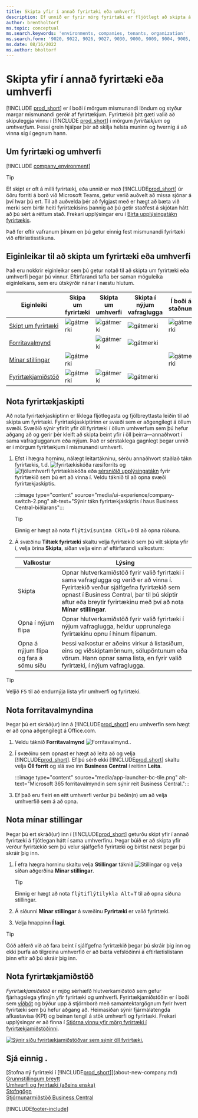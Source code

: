 ```yaml
---
title: Skipta yfir í annað fyrirtæki eða umhverfi
description: Ef unnið er fyrir mörg fyrirtæki er fljótlegt að skipta á milli umhverfis og fyrirtækja.
author: brentholtorf
ms.topic: conceptual
ms.search.keywords: 'environments, companies, tenants, organization'
ms.search.form: '9020, 9022, 9026, 9027, 9030, 9000, 9009, 9004, 9005, 9024, 9006, 9007, 9010, 9016, 9017'
ms.date: 08/16/2022
ms.author: bholtorf
---
```


# <a name="switching-to-another-company-or-environment"></a><a name="switching-to-another-company-or-environment"></a><a name="switching-to-another-company-or-environment"></a>Skipta yfir í annað fyrirtæki eða umhverfi

[!INCLUDE [prod_short](includes/prod_short.md)] er í boði í mörgum mismunandi löndum og styður margar mismunandi gerðir af fyrirtækjum. Fyrirtækið þitt gæti valið að skipuleggja vinnu í [!INCLUDE [prod_short](includes/prod_short.md)] í mörgum *fyrirtækjum* og *umhverfum*. Þessi grein hjálpar þér að skilja helsta muninn og hvernig á að vinna sig í gegnum hann.

## <a name="about-companies-and-environments"></a><a name="about-companies-and-environments"></a><a name="about-companies-and-environments"></a>Um fyrirtæki og umhverfi

[!INCLUDE [company_environment](includes/company_environment.md)]

> [!TIP]
> Ef skipt er oft á milli fyrirtækj, eða unnið er með [!INCLUDE[prod_short](includes/prod_short.md)] úr öðru forriti á borð við Microsoft Teams, getur verið auðvelt að missa sjónar á því hvar þú ert. Til að auðvelda þér að fylgjast með er hægt að bæta við merki sem birtir heiti fyrirtækisins þannig að þú getir staðfest á skjótan hátt að þú sért á réttum stað. Frekari upplýsingar eru í [Birta upplýsingatákn fyrirtækis](admin-company-information.md#badge).
> 
> Það fer eftir vafranum þínum en þú getur einnig fest mismunandi fyrirtæki við eftirlætisstikuna.  

<!--
[!INCLUDE [about-ui-learn](includes/about-ui-learn.md)]-->

## <a name="features-for-switching-company-or-environment"></a><a name="features-for-switching-company-or-environment"></a><a name="features-for-switching-company-or-environment"></a>Eiginleikar til að skipta um fyrirtæki eða umhverfi

Það eru nokkrir eiginleikar sem þú getur notað til að skipta um fyrirtæki eða umhverfi þegar þú vinnur. Eftirfarandi tafla ber saman möguleika eiginleikans, sem eru útskýrðir nánar í næstu hlutum.

|Eiginleiki|Skipa um fyrirtæki|Skipta um umhverfi|Skipta í nýjum vafraglugga| Í boði á staðnum|
|-------|--------------|------------------|-------------------------|----------------------|
|[Skipt um fyrirtæki](#use-the-company-switcher)|![gátmerki](media/check.png "ávísun")|![gátmerki](media/check.png "ávísun")|![gátmerki](media/check.png "ávísun")|![gátmerki](media/check.png "ávísun")|
|[Forritavalmynd](#use-the-app-launcher)||![gátmerki](media/check.png "ávísun")|![gátmerki](media/check.png "ávísun")||
|[Mínar stillingar](#use-my-settings)|![gátmerki](media/check.png "ávísun")|||![gátmerki](media/check.png "ávísun")|
|[Fyrirtækjamiðstöð](#use-company-hub)|![gátmerki](media/check.png "ávísun")|![gátmerki](media/check.png "ávísun")|![gátmerki](media/check.png "ávísun")||

## <a name="use-the-company-switcher"></a><a name="use-the-company-switcher"></a><a name="use-the-company-switcher"></a>Nota fyrirtækjaskipti

Að nota fyrirtækjaskiptinn er líklega fljótlegasta og fjölbreyttasta leiðin til að skipta um fyrirtæki. Fyrirtækjaskiptirinn er svæði sem er aðgengilegt á öllum svæði. Svæðið sýnir yfirlit yfir öll fyrirtæki í öllum umhverfum sem þú hefur aðgang að og gerir þér kleift að skipta beint yfir í öll þeirra&mdash;annaðhvort í sama vafraglugganum eða nýjum. Það er sérstaklega gagnlegt þegar unnið er í mörgum fyrirtækjum í mismunandi umhverfi.

1. Efst í hægra horninu, nálægt leitartákninu, sérðu annaðhvort staðlað tákn fyrirtækis, t.d. ![fyrirtækiskóða ræsiforrits](media/ui-experience/company-icon.png "Sýnir tákn fyrirtækjaskiptis sem notað er í einu umhverfi") og ![fjölumhverfi fyrirtækiskóða](media/ui-experience/company-icon-multi-env.png "Sýnir tákn fyrirtækjaskiptis sem notað er í mörgum umhverfum") eða [sérsniðið upplýsingatákn](admin-company-information.md#badge) fyrir fyrirtækið sem þú ert að vinna í. Veldu táknið til að opna svæði fyrirtækjaskiptis.

   :::image type="content" source="media/ui-experience/company-switch-2.png" alt-text="Sýnir tákn fyrirtækjaskiptis í haus Business Central-biðlarans":::  

   > [!TIP]
   > Einnig er hægt að nota  <kbd>flýtivísunina CRTL</kbd>+<kbd>O</kbd>  til að opna rúðuna.
2. Á svæðinu **Tiltæk fyrirtæki** skaltu velja fyrirtækið sem þú vilt skipta yfir í, velja örina **Skipta**, síðan velja einn af eftirfarandi valkostum:

   |Valkostur|Lýsing|
   |------|-----------|
   |Skipta|Opnar hlutverkamiðstöð fyrir valið fyrirtæki í sama vafraglugga og verið er að vinna í. Fyrirtækið verður sjálfgefna fyrirtækið sem opnast í Business Central, þar til þú skiptir aftur eða breytir fyrirtækinu með því að nota **Mínar stillingar**. |
   |Opna í nýjum flipa|Opnar hlutverkamiðstöð fyrir valið fyrirtæki í nýjum vafraglugga, heldur upprunalega fyrirtækinu opnu í hinum flipanum.|
   |Opna á nýjum flipa og fara á sömu síðu|Þessi valkostur er aðeins virkur á listasíðum, eins og viðskiptamönnum, sölupöntunum eða vörum. Hann opnar sama lista, en fyrir valið fyrirtæki, í nýjum vafraglugga. |

> [!TIP]
> Veljið  <kbd>F5</kbd>  til að endurnýja lista yfir umhverfi og fyrirtæki.

## <a name="use-the-app-launcher"></a><a name="use-the-app-launcher"></a><a name="use-the-app-launcher"></a>Nota forritavalmyndina

Þegar þú ert skráð(ur) inn á [!INCLUDE[prod_short](includes/prod_short.md)] eru umhverfin sem hægt er að opna aðgengilegt á Office.com.  

1. Veldu táknið **Forritavalmynd** ![Forritavalmynd.](media/app-launcher-icon.png "Forritavalmynd býður upp á aðgang að fleiri eiginleikum").
2. Í svæðinu sem opnast er hægt að leita að og velja [!INCLUDE[prod_short](includes/prod_short.md)]. Ef þú sérð ekki [!INCLUDE[prod_short](includes/prod_short.md)] skaltu velja **Öll forrit** og slá svo inn **Business Central** í reitinn **Leita**.

   :::image type="content" source="media/app-launcher-bc-tile.png" alt-text="Microsoft 365 forritavalmyndin sem sýnir reit Business Central.":::  

3. Ef það eru fleiri en eitt umhverfi verður þú beðin(n) um að velja umhverfið sem á að opna.

<!--
The following image shows tiles for accessing production and sandbox environments on the Dynamics 365 Home page.

:::image type="content" source="media/app-picker-environments.png" alt-text="The Dynamics 365 Home page showing production and sandbox environments.":::
-->
## <a name="use-my-settings"></a><a name="use-my-settings"></a><a name="use-my-settings"></a>Nota mínar stillingar

Þegar þú ert skráð(ur) inn í [!INCLUDE[prod_short](includes/prod_short.md)] geturðu skipt yfir í annað fyrirtæki á fljótlegan hátt í sama umhverfinu. Þegar búið er að skipta yfir verður fyrirtækið sem þú velur sjálfgefið fyrirtæki og birtist næst þegar þú skráir þig inn.

1. Í efra hægra horninu skaltu velja **Stillingar** táknið ![Stillingar](media/ui-experience/settings_icon_small.png "Stillingatákn fyrir hlutverkamiðstöð") og velja síðan aðgerðina **Mínar stillingar**.

    > [!TIP]
    > Einnig er hægt að nota  <kbd>flýtiflýtilykla Alt</kbd>+<kbd>T</kbd>  til að opna síðuna stillingar.

2. Á síðunni **Mínar stillingar** á svæðinu **Fyrirtæki** er valið fyrirtæki.  
3. Velja hnappinn **Í lagi**.

> [!TIP]
> Góð aðferð við að fara beint í sjálfgefna fyrirtækið þegar þú skráir þig inn og ekki þurfa að tilgreina umhverfið er að bæta vefslóðinni á eftirlætislistann þinn eftir að þú skráir þig inn.

## <a name="use-company-hub"></a><a name="use-company-hub"></a><a name="use-company-hub"></a>Nota fyrirtækjamiðstöð

*Fyrirtækjamiðstöð* er mjög sérhæfð hlutverkamiðstöð sem gefur fjárhagslega yfirsýn yfir fyrirtæki og umhverfi. Fyrirtækjamiðstöðin er í boði sem [viðbót](ui-extensions-company-hub.md) og býður upp á stjórnborð með samantektargögnum fyrir hvert fyrirtæki sem þú hefur aðgang að. Heimasíðan sýnir fjármálatengda afkastavísa (KPI) og beinan tengil á stök umhverfi og fyrirtæki. Frekari upplýsingar er að finna í [Stjórna vinnu yfir mörg fyrirtæki í fyrirtækjamiðstöðinni](company-hub.md).

[![Sýnir síðu fyrirtækjamiðstöðvar sem sýnir öll fyrirtæki.](media/company-hub.png)](media/company-hub.png#lightbox)  

## <a name="see-also"></a><a name="see-also"></a><a name="see-also"></a>Sjá einnig .

[Stofna ný fyrirtæki í [!INCLUDE[prod_short](includes/prod_short.md)]](about-new-company.md)  
[Grunnstillingum breytt](ui-change-basic-settings.md)  
[Umhverfi og fyrirtæki (aðeins enska)](/dynamics365/business-central/dev-itpro/administration/tenant-environment-topology)  
[Stofngögn](admin-company-information.md)  
[Stjórnunarmiðstöð Business Central](/dynamics365/business-central/dev-itpro/administration/tenant-admin-center)  

[!INCLUDE[footer-include](includes/footer-banner.md)]
